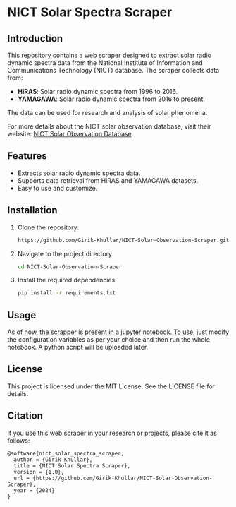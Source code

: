 # NICT Solar Spectra Scraper

## Introduction

This repository contains a web scraper designed to extract solar radio dynamic spectra data from the National Institute of Information and Communications Technology (NICT) database. The scraper collects data from:

- **HiRAS**: Solar radio dynamic spectra from 1996 to 2016.
- **YAMAGAWA**: Solar radio dynamic spectra from 2016 to present.

The data can be used for research and analysis of solar phenomena.

For more details about the NICT solar observation database, visit their website: [NICT Solar Observation Database](https://solarobs.nict.go.jp/).

## Features

- Extracts solar radio dynamic spectra data.
- Supports data retrieval from HiRAS and YAMAGAWA datasets.
- Easy to use and customize.

## Installation

1. Clone the repository:
   ```bash
   https://github.com/Girik-Khullar/NICT-Solar-Observation-Scraper.git
   ```

2. Navigate to the project directory
   ```bash
   cd NICT-Solar-Observation-Scraper
   ```
3. Install the required dependencies
   ```bash
   pip install -r requirements.txt
   ```
   
## Usage

As of now, the scrapper is present in a jupyter notebook. To use, just modify the configuration variables as per your choice and then run the whole notebook.
A python script will be uploaded later.

## License

This project is licensed under the MIT License. See the LICENSE file for details.

## Citation

If you use this web scraper in your research or projects, please cite it as follows:

```
@software{nict_solar_spectra_scraper,
  author = {Girik Khullar},
  title = {NICT Solar Spectra Scraper},
  version = {1.0},
  url = {https://github.com/Girik-Khullar/NICT-Solar-Observation-Scraper},
  year = {2024}
}

```
